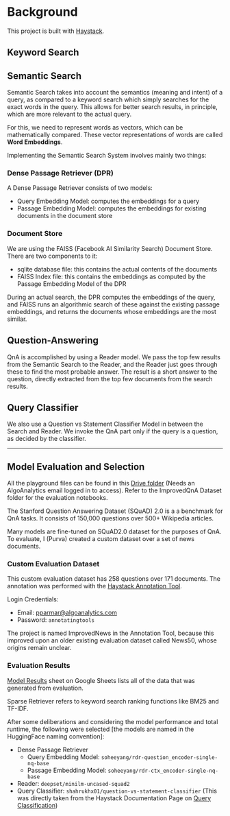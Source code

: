 # Background

This project is built with [Haystack](https://haystack.deepset.ai/).

## Keyword Search 

## Semantic Search

Semantic Search takes into account the semantics (meaning and intent) of a query, as compared to a keyword search which simply searches for the exact words in the query. This allows for better search results, in principle, which are more relevant to the actual query.

For this, we need to represent words as vectors, which can be mathematically compared. These vector representations of words are called **Word Embeddings**.

Implementing the Semantic Search System involves mainly two things:

### Dense Passage Retriever (DPR)

A Dense Passage Retriever consists of two models:

- Query Embedding Model: computes the embeddings for a query
- Passage Embedding Model: computes the embeddings for existing documents in the document store

### Document Store

We are using the FAISS (Facebook AI Similarity Search) Document Store. There are two components to it:

- sqlite database file: this contains the actual contents of the documents
- FAISS Index file: this contains the embeddings as computed by the Passage Embedding Model of the DPR

During an actual search, the DPR computes the embeddings of the query, and FAISS runs an algorithmic search of these against the existing passage embeddings, and returns the documents whose embeddings are the most similar.

## Question-Answering

QnA is accomplished by using a Reader model. We pass the top few results from the Semantic Search to the Reader, and the Reader just goes through these to find the most probable answer. The result is a short answer to the question, directly extracted from the top few documents from the search results.

## Query Classifier

We also use a Question vs Statement Classifier Model in between the Search and Reader. We invoke the QnA part only if the query is a question, as decided by the classifier.

---

## Model Evaluation and Selection

All the playground files can be found in this [Drive folder](https://drive.google.com/drive/folders/1ua1VEhVqN3kER8K6cLRIP6ieUnH0v3Ze?usp=sharing) (Needs an AlgoAnalytics email logged in to access). Refer to the ImprovedQnA Dataset folder for the evaluation notebooks.

The Stanford Question Answering Dataset (SQuAD) 2.0 is a a benchmark for QnA tasks. It consists of 150,000 questions over 500+ Wikipedia articles.

Many models are fine-tuned on SQuAD2.0 dataset for the purposes of QnA. To evaluate, I (Purva) created a custom dataset over a set of news documents.

### Custom Evaluation Dataset

This custom evaluation dataset has 258 questions over 171 documents. The annotation was performed with the [Haystack Annotation Tool](https://annotate.deepset.ai/).

Login Credentials:

- Email: pparmar@algoanalytics.com
- Password: `annotatingtools`

The project is named ImprovedNews in the Annotation Tool, because this improved upon an older existing evaluation dataset called News50, whose origins remain unclear.

### Evaluation Results

[Model Results](https://docs.google.com/spreadsheets/d/1lN2oe_W6x12f1ulYN74lxQiST5U8lp7xfQY34Eot0GU/edit?usp=sharing) sheet on Google Sheets lists all of the data that was generated from evaluation.

Sparse Retriever refers to keyword search ranking functions like BM25 and TF-IDF.

After some deliberations and considering the model performance and total runtime, the following were selected [the models are named in the HuggingFace naming convention]:

- Dense Passage Retriever
    - Query Embedding Model: `soheeyang/rdr-question_encoder-single-nq-base`
    - Passage Embedding Model: `soheeyang/rdr-ctx_encoder-single-nq-base`
- Reader: `deepset/minilm-uncased-squad2`
- Query Classifier: `shahrukhx01/question-vs-statement-classifier` (This was directly taken from the Haystack Documentation Page on [Query Classification](https://docs.haystack.deepset.ai/docs/query_classifier))

